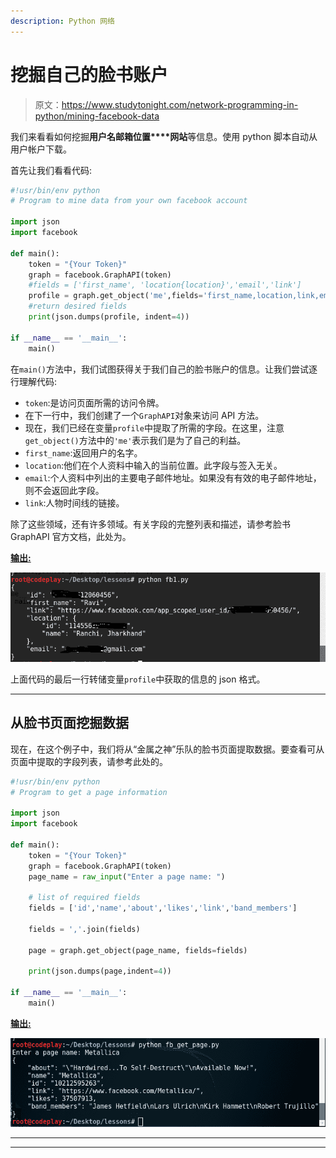 ```yaml
---
description: Python 网络
---
```


# 挖掘自己的脸书账户

> 原文：<https://www.studytonight.com/network-programming-in-python/mining-facebook-data>

我们来看看如何挖掘**用户名****邮箱****位置****网站**等信息。使用 python 脚本自动从用户帐户下载。

首先让我们看看代码:

```py
#!usr/bin/env python
# Program to mine data from your own facebook account

import json
import facebook

def main():
	token = "{Your Token}"
	graph = facebook.GraphAPI(token)
	#fields = ['first_name', 'location{location}','email','link']
	profile = graph.get_object('me',fields='first_name,location,link,email')	
	#return desired fields
	print(json.dumps(profile, indent=4))

if __name__ == '__main__':
	main()
```

在`main()`方法中，我们试图获得关于我们自己的脸书账户的信息。让我们尝试逐行理解代码:

*   `token`:是访问页面所需的访问令牌。
*   在下一行中，我们创建了一个`GraphAPI`对象来访问 API 方法。
*   现在，我们已经在变量`profile`中提取了所需的字段。在这里，注意`get_object()`方法中的`'me'`表示我们是为了自己的利益。
*   `first_name`:返回用户的名字。
*   `location`:他们在个人资料中输入的当前位置。此字段与签入无关。
*   `email`:个人资料中列出的主要电子邮件地址。如果没有有效的电子邮件地址，则不会返回此字段。
*   `link`:人物时间线的链接。

除了这些领域，还有许多领域。有关字段的完整列表和描述，请参考脸书 GraphAPI 官方文档，此处为。

<u>**输出:**</u>

![Mining Own Facebook Account](img/21d848cca50e623e8c12321ea5bc9331.png)

上面代码的最后一行转储变量`profile`中获取的信息的 json 格式。

* * *

## 从脸书页面挖掘数据

现在，在这个例子中，我们将从“金属之神”乐队的脸书页面提取数据。要查看可从页面中提取的字段列表，请参考此处的。

```py
#!usr/bin/env python
# Program to get a page information

import json
import facebook

def main():
	token = "{Your Token}"
	graph = facebook.GraphAPI(token)
	page_name = raw_input("Enter a page name: ")

	# list of required fields
	fields = ['id','name','about','likes','link','band_members']

	fields = ','.join(fields)

	page = graph.get_object(page_name, fields=fields)

	print(json.dumps(page,indent=4))

if __name__ == '__main__':
	main()
```

<u>**输出:**</u>

![Mining Own Facebook Account](img/1912c9ae483a6ce4f26ffd7376ce2df8.png)

* * *

* * *